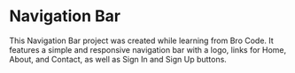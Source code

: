 # Navigation Bar

This Navigation Bar project was created while learning from Bro Code. It features a simple and responsive navigation bar with a logo, links for Home, About, and Contact, as well as Sign In and Sign Up buttons.
